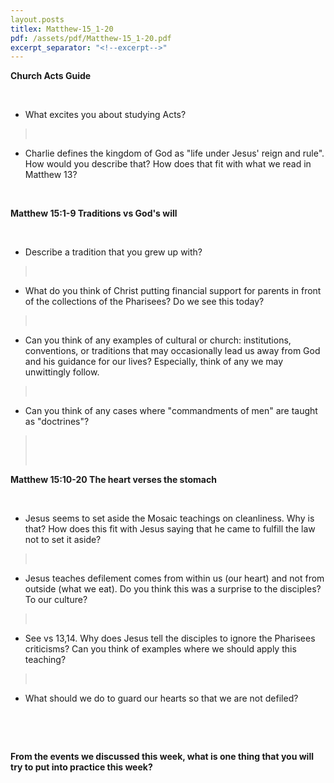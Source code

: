 ```yaml
---
layout.posts
titlex: Matthew-15_1-20
pdf: /assets/pdf/Matthew-15_1-20.pdf
excerpt_separator: "<!--excerpt-->"
---
```

**Church Acts Guide**

 

-   What excites you about studying Acts?

>  

-   Charlie defines the kingdom of God as \"life under Jesus\' reign and
    rule\". How would you describe that? How does that fit with what we
    read in Matthew 13?

 <!--excerpt-->

**Matthew 15:1-9 Traditions vs God\'s will**

 

-   Describe a tradition that you grew up with?

>  

-   What do you think of Christ putting financial support for parents in
    front of the collections of the Pharisees? Do we see this today?

>  

-   Can you think of any examples of cultural or church: institutions,
    conventions, or traditions that may occasionally lead us away from
    God and his guidance for our lives? Especially, think of any we may
    unwittingly follow.

>  

-   Can you think of any cases where \"commandments of men\" are taught
    as \"doctrines\"?

>  
>
>  

**Matthew 15:10-20 The heart verses the stomach**

 

-   Jesus seems to set aside the Mosaic teachings on cleanliness. Why is
    that? How does this fit with Jesus saying that he came to fulfill
    the law not to set it aside?

>  

-   Jesus teaches defilement comes from within us (our heart) and not
    from outside (what we eat). Do you think this was a surprise to the
    disciples? To our culture?

>  

-   See vs 13,14. Why does Jesus tell the disciples to ignore the
    Pharisees criticisms? Can you think of examples where we should
    apply this teaching?

>  

-   What should we do to guard our hearts so that we are not defiled?

 

 

**From the events we discussed this week, what is one thing that you
will try to put into practice this week?**
